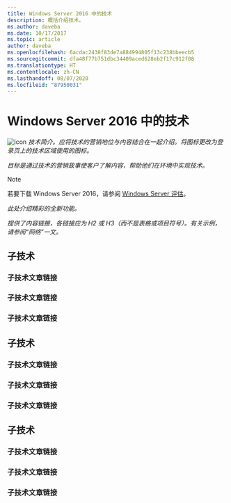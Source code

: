 ```yaml
---
title: Windows Server 2016 中的技术
description: 概括介绍技术。
ms.author: daveba
ms.date: 10/17/2017
ms.topic: article
author: daveba
ms.openlocfilehash: 6acdac2438f83de7a884994805f13c238bbeecb5
ms.sourcegitcommit: dfa48f77b751dbc34409aced628eb2f17c912f08
ms.translationtype: HT
ms.contentlocale: zh-CN
ms.lasthandoff: 08/07/2020
ms.locfileid: "87950031"
---
```

# <a name="technology-in-windows-server-2016"></a>Windows Server 2016 中的技术

<img src="media/6-networking.png" alt="icon" style='align:left'> *技术简介。应将技术的营销地位与内容结合在一起介绍。将图标更改为登录页上的技术区域使用的图标。*

*目标是通过技术的营销故事使客户了解内容，帮助他们在环境中实现技术。*

> [!Note]
> 若要下载 Windows Server 2016，请参阅 [Windows Server 评估](https://www.microsoft.com/evalcenter/evaluate-windows-server-2016)。

*此处介绍精彩的全新功能。*

*提供了内容链接，各链接应为 H2 或 H3（而不是表格或项目符号）。有关示例，请参阅“网络”一文。*

## <a name="sub-technology"></a>子技术

### <a name="link-to-article-about-sub-technology"></a>子技术文章链接

### <a name="link-to-article-about-sub-technology"></a>子技术文章链接

### <a name="link-to-article-about-sub-technology"></a>子技术文章链接

## <a name="sub-technology"></a>子技术

### <a name="link-to-article-about-sub-technology"></a>子技术文章链接

### <a name="link-to-article-about-sub-technology"></a>子技术文章链接

### <a name="link-to-article-about-sub-technology"></a>子技术文章链接

## <a name="sub-technology"></a>子技术

### <a name="link-to-article-about-sub-technology"></a>子技术文章链接

### <a name="link-to-article-about-sub-technology"></a>子技术文章链接

### <a name="link-to-article-about-sub-technology"></a>子技术文章链接
